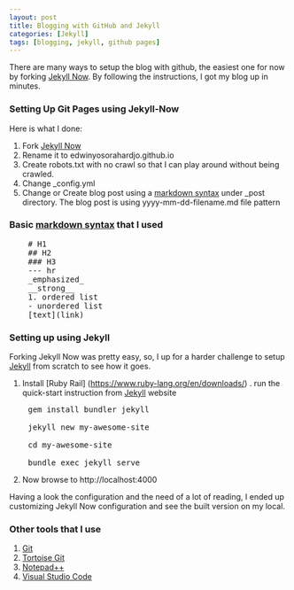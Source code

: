 ```yaml
---
layout: post
title: Blogging with GitHub and Jekyll
categories: [Jekyll]
tags: [blogging, jekyll, github pages]
---
```




There are many ways to setup the blog with github, the easiest one for now by forking [Jekyll Now](https://github.com/barryclark/jekyll-now). By following the instructions, I got my blog up in minutes.

### Setting Up Git Pages using Jekyll-Now 
Here is what I done:
1. Fork [Jekyll Now](https://github.com/barryclark/jekyll-now)
2. Rename it to edwinyosorahardjo.github.io
3. Create robots.txt with no crawl so that I can play around without being crawled.
4. Change _config.yml
5. Change or Create blog post using a [markdown syntax](https://daringfireball.net/projects/markdown/) under _post directory.
   The blog post is using yyyy-mm-dd-filename.md file pattern

### Basic [markdown syntax](https://daringfireball.net/projects/markdown/) that I used
<pre>
    # H1
    ## H2
    ### H3
    --- hr
    _emphasized_
    __strong__
    1. ordered list
    - unordered list
    [text](link)
</pre>

### Setting up using Jekyll
Forking Jekyll Now was pretty easy, so, I up for a harder challenge to setup [Jekyll](https://jekyllrb.com/) from scratch to see how it goes.
1. Install [Ruby Rail] (https://www.ruby-lang.org/en/downloads/) 
. run the quick-start instruction from [Jekyll](https://jekyllrb.com/) website
<pre>
    gem install bundler jekyll
 
    jekyll new my-awesome-site

    cd my-awesome-site

    bundle exec jekyll serve
</pre>

2. Now browse to http://localhost:4000

Having a look the configuration and the need of a lot of reading, I ended up customizing Jekyll Now configuration and see the built version on my local.

### Other tools that I use
1. [Git](https://git-scm.com/downloads)
2. [Tortoise Git](https://tortoisegit.org/)
3. [Notepad++](https://notepad-plus-plus.org)
4. [Visual Studio Code](https://code.visualstudio.com/download)
